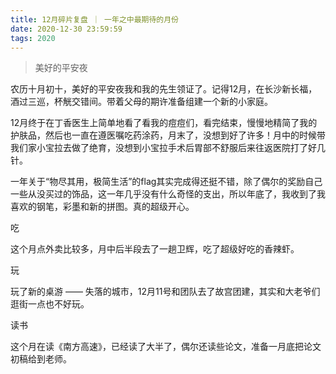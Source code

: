 ```yaml
---
title: 12月碎片复盘 ｜ 一年之中最期待的月份
date: 2020-12-30 23:59:59
tags: 2020
---
```


> 美好的平安夜

农历十月初十，美好的平安夜我和我的先生领证了。记得12月，在长沙新长福，酒过三巡，杯觥交错间。带着父母的期许准备组建一个新的小家庭。

12月终于在丁香医生上简单地看了看我的痘痘们，看完结束，慢慢地精简了我的护肤品，然后也一直在遵医嘱吃药涂药，月末了，没想到好了许多！月中的时候带我们家小宝拉去做了绝育，没想到小宝拉手术后胃部不舒服后来往返医院打了好几针。

一年关于“物尽其用，极简生活”的flag其实完成得还挺不错，除了偶尔的奖励自己一些从没买过的饰品，这一年几乎没有什么奇怪的支出，所以年底了，我收到了我喜欢的钢笔，彩墨和新的拼图。真的超级开心。


吃

这个月点外卖比较多，月中后半段去了一趟卫辉，吃了超级好吃的香辣虾。

玩

玩了新的桌游 —— 失落的城市，12月11号和团队去了故宫团建，其实和大老爷们逛街一点也不好玩。

读书

这个月在读《南方高速》，已经读了大半了，偶尔还读些论文，准备一月底把论文初稿给到老师。
